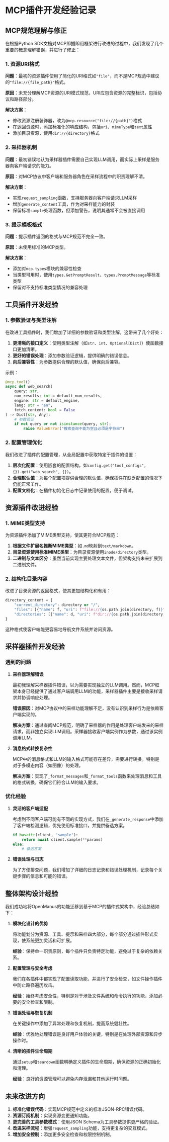 # MCP插件开发经验记录

## MCP规范理解与修正

在根据Python SDK文档对MCP即插即用框架进行改进的过程中，我们发现了几个重要的概念理解错误，并进行了修正：

### 1. 资源URI格式

**问题**：最初的资源插件使用了简化的URI格式如`"file"`，而不是MCP规范中建议的`"file://{file_path}"`格式。

**原因**：未充分理解MCP资源的URI模式规范，URI应包含资源的完整标识，包括协议和路径部分。

**解决方案**：
- 修改资源注册装饰器，改为`@mcp.resource("file://{path}")`格式
- 在返回资源时，添加标准化的响应结构，包括`uri`、`mimeType`和`text`属性
- 添加目录资源，使用`dir://{directory}`格式

### 2. 采样器机制

**问题**：最初错误地认为采样器插件需要自己实现LLM调用，而实际上采样是服务器向客户端请求的能力。

**原因**：对MCP协议中客户端和服务器角色在采样流程中的职责理解不清。

**解决方案**：
- 实现`request_sampling`函数，支持服务器向客户端请求LLM采样
- 增加`generate_content`工具，作为对采样能力的封装
- 保留标准`sample`处理函数，但添加警告，说明其通常不会被直接调用

### 3. 提示模板格式

**问题**：提示插件返回的格式与MCP规范不完全一致。

**原因**：未使用标准的MCP类型。

**解决方案**：
- 添加对`mcp.types`模块的兼容性检查
- 当类型可用时，使用`types.GetPromptResult`、`types.PromptMessage`等标准类型
- 保留对不支持标准类型情况的兼容处理

## 工具插件开发经验

### 1. 参数验证与类型注解

在改进工具插件时，我们增加了详细的参数验证和类型注解，这带来了几个好处：

1. **更清晰的接口定义**：使用类型注解（如`str`、`int`、`Optional[Dict]`）使函数接口更加清晰。
2. **更好的错误处理**：添加参数验证逻辑，提供明确的错误信息。
3. **向后兼容性**：为参数提供合理的默认值，确保向后兼容。

示例：
```python
@mcp.tool()
async def web_search(
    query: str, 
    num_results: int = default_num_results, 
    engine: str = default_engine, 
    lang: str = "en", 
    fetch_content: bool = False
) -> Dict[str, Any]:
    # 参数验证
    if not query or not isinstance(query, str):
        raise ValueError("搜索查询不能为空且必须是字符串")
```

### 2. 配置管理优化

我们改进了插件的配置管理，从全局配置中获取特定于插件的设置：

1. **层次化配置**：使用嵌套的配置结构，如`config.get("tool_configs", {}).get("web_search", {})`。
2. **合理默认值**：为每个配置项提供合理的默认值，确保插件在缺乏配置的情况下仍能正常工作。
3. **配置文档化**：在插件初始化日志中记录使用的配置，便于调试。

## 资源插件改进经验

### 1. MIME类型支持

为资源插件添加了MIME类型支持，使其更符合MCP规范：

1. **根据文件扩展名推断MIME类型**：如`.md`映射到`text/markdown`。
2. **目录资源使用标准MIME类型**：为目录资源使用`inode/directory`类型。
3. **二进制与文本区分**：虽然当前实现主要处理文本文件，但架构支持未来扩展到二进制文件。

### 2. 结构化目录内容

改进了目录资源的返回格式，使其更加结构化和有用：

```python
directory_content = {
    "current_directory": directory or "/",
    "files": [{"name": f, "uri": f"file://{os.path.join(directory, f)}"} for f in files],
    "directories": [{"name": d, "uri": f"dir://{os.path.join(directory, d)}"} for d in dirs]
}
```

这种格式使客户端能更容易地导航文件系统并访问资源。

## 采样器插件开发经验

### 遇到的问题

1. **采样器理解错误**
   
   最初我理解采样器插件错误，以为需要实现独立的LLM调用。然而，MCP框架本身已经提供了通过客户端调用LLM的功能，采样器插件主要是接收采样请求并协调响应处理。

   **错误原因**：对MCP协议中的采样功能理解不足，没有认识到采样行为是依赖客户端实现的。

   **解决方案**：通过查阅MCP规范，明确了采样器的作用是处理客户端发来的采样请求，而非独立实现LLM调用。采样器接收客户端实例作为参数，通过该实例调用LLM。

2. **消息格式转换复杂性**

   MCP中的消息格式和LLM的输入格式可能存在差异，需要进行转换。特别是对于多模态内容（如图像）的处理。

   **解决方案**：实现了`_format_messages`和`_format_tools`函数来处理消息和工具的格式转换，确保它们符合LLM的输入要求。

### 优化经验

1. **灵活的客户端适配**

   考虑到不同客户端可能有不同的实现方式，我们在`_generate_response`中添加了客户端检测逻辑，优先使用标准接口，并提供备选方案。

   ```python
   if hasattr(client, "sample"):
       return await client.sample(**params)
   else:
       # 备选方案
   ```

2. **错误处理与日志**

   为了方便排查问题，我们增加了详细的日志记录和错误处理机制，记录每个关键步骤的信息和可能的错误。

## 整体架构设计经验

我们成功地将OpenManus的功能迁移到基于MCP的插件式架构中，经验总结如下：

1. **模块化设计的优势**

   将功能划分为资源、工具、提示和采样四大部分，每个部分通过插件形式实现，使系统更加灵活和可扩展。

   **经验**：保持单一职责原则，每个插件只负责特定功能，避免过于复杂的依赖关系。

2. **配置管理与安全考虑**

   我们在各插件中都实现了配置读取功能，并进行了安全检查，如文件操作插件中防止路径遍历攻击。

   **经验**：始终考虑安全性，特别是对于涉及文件系统和命令执行的功能，添加必要的安全检查和限制。

3. **错误处理与恢复机制**

   在关键操作中添加了异常处理和恢复机制，提高系统健壮性。

   **经验**：优雅地处理错误是良好用户体验的关键，特别是在处理外部资源和异步操作时。

4. **清晰的插件生命周期**

   通过`setup`和`teardown`函数明确定义插件的生命周期，确保资源的正确初始化和清理。

   **经验**：良好的资源管理可以避免内存泄漏和其他运行时问题。

## 未来改进方向

1. **标准化错误代码**：实现MCP规范中定义的标准JSON-RPC错误代码。
2. **资源订阅机制**：实现资源变更通知功能。
3. **更完善的工具参数模式**：使用JSON Schema为工具参数提供更严格的验证。
4. **改进采样流程**：增强`request_sampling`功能，支持更复杂的交互模式。
5. **增加安全控制**：添加更多安全检查和权限控制机制。 